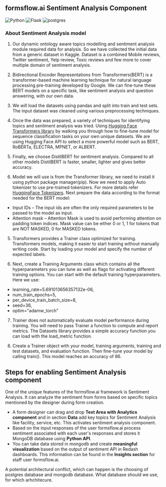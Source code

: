 ## formsflow.ai Sentiment Analysis Component

![Python](https://img.shields.io/badge/python-3.8-blue) ![Flask](https://img.shields.io/badge/Flask-1.1.4-blue) ![postgres](https://img.shields.io/badge/postgres-11.0-blue)

### About Sentiment Analysis model


1. Our dynamic ontology aware topics modelling and sentiment analysis module required data for analysis. 
So we have collected the initial data from a generic dataset in Kaggle. Dataset is a combined Mobile reviews, Twitter sentiment, Yelp review, Toxic reviews and few more to cover multiple domain of sentiment analysis.

2. Bidirectional Encoder Representations from Transformers(BERT) is a transformer-based machine learning technique for natural language processing pre-training developed by Google. We can fine-tune these BERT models on a specific task, like sentiment analysis and question answering, with our own data.

2. We will load the datasets using pandas and split into train and test sets. The input dataset was cleaned using various preprocessing techniques.
 
3. Once the data was prepared, a variety of techniques for identifying topics and sentiment analysis was tried. Using [Hugging Face Transformers library](https://huggingface.co/docs/transformers/index) by walking you through how to fine-tune model for sequence classification tasks on your own unique datasets. We are using Hugging Face API to select a more powerful model such as BERT, RoBERTa, ELECTRA, MPNET, or ALBERT.
4. Finally, we choose DistilBERT for sentiment analysis. Compared to all other models DistilBERT is faster, smaller, lighter and gives better accuracy.

4. Model we will use is from the Transformer library, we need to install it using python package manager(pip). Now we need to apply Auto tokenizer to use pre-trained tokenizers. For more details refer [HuggingFace Tokenizers](https://huggingface.co/docs/transformers/main_classes/tokenizer).
Next  prepare the data according to the format needed for the BERT model:
* Input IDs – The input ids are often the only required parameters to be passed to the model as input. 
* Attention mask – Attention Mask is used to avoid performing attention on padding token indices. Mask value can be either 0 or 1, 1 for tokens that are NOT MASKED, 0 for MASKED tokens.

5. Transformers provides a Trainer class optimized for training. Transformers models, making it easier to start training without manually writing code. Start by loading your model and specify the number of expected labels.

6. Next, create a Training Arguments class which contains all the hyperparameters you can tune as well as flags for activating different training options. You can start with the default training hyperparameters. Here we use:
* learning_rate=5.691013656357132e-06,
* num_train_epochs=5,
* per_device_train_batch_size=8,
* seed=36,
* optim="adamw_torch"

7. Trainer does not automatically evaluate model performance during training. You will need to pass Trainer a function to compute and report metrics. The Datasets library provides a simple accuracy function you can load with the load_metric function.

8. Create a Trainer object with your model, training arguments, training and test datasets, and evaluation function. Then fine-tune your model by calling train(). This model reaches an accuracy of 86.

## Steps for enabling Sentiment Analysis component

One of the unique features of the formsflow.ai framework is Sentiment Analysis. It can
analyze the sentiment from forms based on specific topics mentioned by the designer
during form creation.

- A form designer can drag and drop **Text Area with Analytics component** and in section
**Data** add key topics for Sentiment Analysis like facility, service, etc. This activates
sentiment analysis component.
- Based on the input responses of the user formsflow.ai process sentiment associated
 with each user's responses and stores it MongoDB database using **Python API**.
- You can take data stored in mongodb and create **meaningful visualization** based on the 
output of sentiment API in Redash dashboards. This information can be found in the **Insights section**
for staff user formsflow.ai.

A potential architectural conflict, which can happen is the choosing of
postgres database and mongodb database. What database should we use, for
which arhchitecure. 
